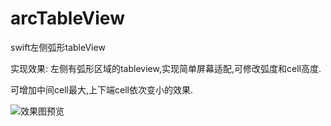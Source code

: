 # arcTableView
swift左侧弧形tableView

实现效果:
左侧有弧形区域的tableview,实现简单屏幕适配,可修改弧度和cell高度.

可增加中间cell最大,上下端cell依次变小的效果.

![效果图预览](https://github.com/WangLiquan/EWArcTableView/raw/master/images/demonstration.gif)
